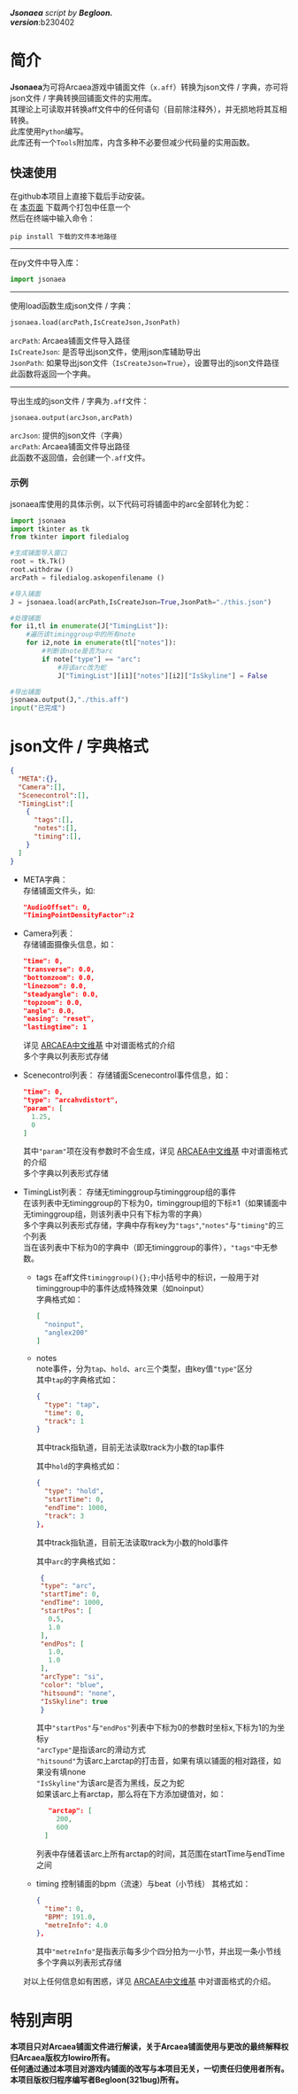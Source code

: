 ***Jsonaea*** *script by* ***Begloon.***  
***version***:b230402
# 简介
**Jsonaea**为可将Arcaea游戏中铺面文件（``x.aff``）转换为json文件 / 字典，亦可将json文件 / 字典转换回铺面文件的实用库。  
其理论上可读取并转换aff文件中的任何语句（目前除注释外），并无损地将其互相转换。  
此库使用``Python``编写。  
此库还有一个``Tools``附加库，内含多种不必要但减少代码量的实用函数。

## 快速使用
在github本项目上直接下载后手动安装。   
在 [本页面](https://github.com/321bug/Jsonaea/tree/main/dist) 下载两个打包中任意一个  
然后在终端中输入命令：
```
pip install 下载的文件本地路径  
```

---
在py文件中导入库：  
```python
import jsonaea
```
---
使用load函数生成json文件 / 字典：
```python
jsonaea.load(arcPath,IsCreateJson,JsonPath)
```
``arcPath``: Arcaea铺面文件导入路径  
``IsCreateJson``: 是否导出json文件，使用json库辅助导出  
``JsonPath``: 如果导出json文件（``IsCreateJson=True``），设置导出的json文件路径  
此函数将返回一个字典。

---
导出生成的json文件 / 字典为``.aff``文件：
```python
jsonaea.output(arcJson,arcPath)
```
``arcJson``: 提供的json文件（字典）  
``arcPath``: Arcaea铺面文件导出路径  
此函数不返回值，会创建一个``.aff``文件。

### 示例
jsonaea库使用的具体示例，以下代码可将铺面中的arc全部转化为蛇：  
```python
import jsonaea
import tkinter as tk
from tkinter import filedialog

#生成铺面导入窗口
root = tk.Tk()
root.withdraw () 
arcPath = filedialog.askopenfilename () 

#导入铺面
J = jsonaea.load(arcPath,IsCreateJson=True,JsonPath="./this.json")

#处理铺面
for i1,tl in enumerate(J["TimingList"]):
    #遍历该timinggroup中的所有note
    for i2,note in enumerate(tl["notes"]):
        #判断该note是否为arc
        if note["type"] == "arc":
            #将该arc改为蛇
            J["TimingList"][i1]["notes"][i2]["IsSkyline"] = False

#导出铺面
jsonaea.output(J,"./this.aff")
input("已完成")
```

# json文件 / 字典格式
```json
{
  "META":{},
  "Camera":[],
  "Scenecontrol":[],
  "TimingList":[
    {
      "tags":[],
      "notes":[],
      "timing":[],
    }
  ]
}
```
- META字典：  
  存储铺面文件头，如:
  ```json
  "AudioOffset": 0,
  "TimingPointDensityFactor":2
  ```
- Camera列表：  
  存储铺面摄像头信息，如：
  ```json
  "time": 0,
  "transverse": 0.0,
  "bottomzoom": 0.0,
  "linezoom": 0.0,
  "steadyangle": 0.0,
  "topzoom": 0.0,
  "angle": 0.0,
  "easing": "reset",
  "lastingtime": 1
  ```
  详见 [ARCAEA中文维基](https://wiki.arcaea.cn/) 中对谱面格式的介绍  
  多个字典以列表形式存储

- Scenecontrol列表：
  存储铺面Scenecontrol事件信息，如：
  ```json
  "time": 0,
  "type": "arcahvdistort",
  "param": [
    1.25,
    0
  ]
  ```
  其中``"param"``项在没有参数时不会生成，详见 [ARCAEA中文维基](https://wiki.arcaea.cn/) 中对谱面格式的介绍  
  多个字典以列表形式存储
- TimingList列表：
  存储无timinggroup与timinggroup组的事件  
  在该列表中无timinggroup的下标为0，timinggroup组的下标≥1（如果铺面中无timinggroup组，则该列表中只有下标为零的字典）  
  多个字典以列表形式存储，字典中存有key为``"tags"``,``"notes"``与``"timing"``的三个列表  
  当在该列表中下标为0的字典中（即无timinggroup的事件），``"tags"``中无参数。
  - tags
    在aff文件``timinggroup(){};``中小括号中的标识，一般用于对timinggroup中的事件达成特殊效果（如noinput）  
    字典格式如：
      ```json
      [
        "noinput",
        "anglex200"
      ]
      ```
      
  - notes  
    note事件，分为``tap``、``hold``、``arc``三个类型，由key值``"type"``区分  
    其中``tap``的字典格式如：
    ```json
    {
      "type": "tap",
      "time": 0,
      "track": 1
    }
    ```
    其中track指轨道，目前无法读取track为小数的tap事件  
    
    其中``hold``的字典格式如：
    ```json
    {
      "type": "hold",
      "startTime": 0,
      "endTime": 1000,
      "track": 3
    },
    ```
    其中track指轨道，目前无法读取track为小数的hold事件  
   
    其中``arc``的字典格式如：
    ```json
     {
     "type": "arc",
     "startTime": 0,
     "endTime": 1000,
     "startPos": [
       0.5,
       1.0
     ],
     "endPos": [
       1.0,
       1.0
     ],
     "arcType": "si",
     "color": "blue",
     "hitsound": "none",
     "IsSkyline": true
     }
    ```
    其中``"startPos"``与``"endPos"``列表中下标为0的参数时坐标x,下标为1的为坐标y  
    ``"arcType"``是指该arc的滑动方式  
    ``"hitsound"``为该arc上arctap的打击音，如果有填以铺面的相对路径，如果没有填none  
    ``"IsSkyline"``为该arc是否为黑线，反之为蛇  
    如果该arc上有arctap，那么将在下方添加键值对，如：  
    ```json
       "arctap": [
         200,
         600
      ]
    ```
    列表中存储着该arc上所有arctap的时间，其范围在startTime与endTime之间  
    
  - timing
    控制铺面的bpm（流速）与beat（小节线）
    其格式如：
    ```json
    {
      "time": 0,
      "BPM": 191.0,
      "metreInfo": 4.0
    },
    ```
    其中``"metreInfo"``是指表示每多少个四分拍为一小节，并出现一条小节线  
    多个字典以列表形式存储  
    
  对以上任何信息如有困惑，详见 [ARCAEA中文维基](https://wiki.arcaea.cn/) 中对谱面格式的介绍。  

# 特别声明
**本项目只对Arcaea铺面文件进行解读，关于Arcaea铺面使用与更改的最终解释权归Arcaea版权方lowiro所有。**  
**任何通过通过本项目对游戏内铺面的改写与本项目无关，一切责任归使用者所有。**  
**本项目版权归程序编写者Begloon(321bug)所有。**
